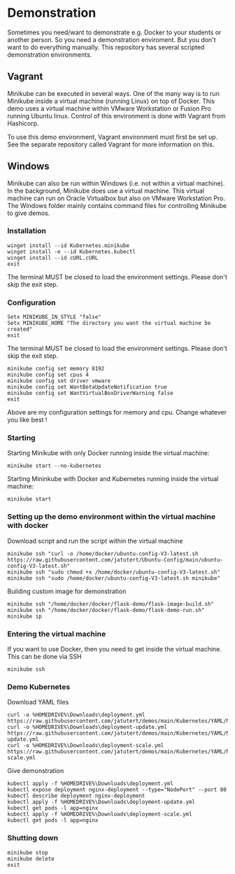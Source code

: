 # Demonstration

Sometimes you need/want to demonstrate e.g. Docker to your students or another person. 
So you need a demonstration enviroment. But you don't want to do everything manually. 
This repository has several scripted demonstration environments. 

## Vagrant

Minikube can be executed in several ways. 
One of the many way is to run Minikube inside a virtual machine (running Linux) on top of Docker. 
This demo uses a virtual machine within VMware Workstation or Fusion Pro running Ubuntu linux. 
Control of this environment is done with Vagrant from Hashicorp. 

To use this demo environment, Vagrant environment must first be set up. 
See the separate repository called Vagrant for more information on this. 

## Windows

Minikube can also be run within Windows (i.e. not within a virtual machine). 
In the background, Minikube does use a virtual machine. 
This virtual machine can run on Oracle Virtualbox but also on VMware Workstation Pro. 
The Windows folder mainly contains command files for controlling Minikube to give demos. 

### Installation

```shell
winget install --id Kubernetes.minikube
winget install -e --id Kubernetes.kubectl
winget install --id cURL.cURL
exit
```
The terminal MUST be closed to load the environment settings. Please don't skip the exit step. 

### Configuration 

```shell
Setx MINIKUBE_IN_STYLE "false"
Setx MINIKUBE_HOME "The directory you want the virtual machine be created"
exit
```
The terminal MUST be closed to load the environment settings. Please don't skip the exit step. 

```shell
minikube config set memory 8192
minikube config set cpus 4 
minikube config set driver vmware 
minikube config set WantBetaUpdateNotification true
minikube config set WantVirtualBoxDriverWarning false
exit
```
Above are my configuration settings for memory and cpu. Change whatever you like best ! 

### Starting 

Starting Minikube with only Docker running inside the virtual machine:

```shell
minikube start --no-kubernetes
```

Starting Mininkube with Docker and Kubernetes running inside the virtual machine:

```shell
minikube start
```

### Setting up the demo environment within the virtual machine with docker 

Download script and run the script within the virtual machine 
```shell
minikube ssh "curl -o /home/docker/ubuntu-config-V3-latest.sh https://raw.githubusercontent.com/jatutert/Ubuntu-Config/main/ubuntu-config-V3-latest.sh"
minikube ssh "sudo chmod +x /home/docker/ubuntu-config-V3-latest.sh"
minikube ssh "sudo /home/docker/ubuntu-config-V3-latest.sh minikube"
```

Building custom image for demonstration
```shell
minikube ssh "/home/docker/docker/flask-demo/flask-image-build.sh"
minikube ssh "/home/docker/docker/flask-demo/flask-demo-run.sh"
minikube ip
```
### Entering the virtual machine

If you want to use Docker, then you need to get inside the virtual machine. 
This can be done via SSH

```shell
minikube ssh
```

### Demo Kubernetes

Download YAML files 
```shell
curl -o %HOMEDRIVE%\Downloads\deployment.yml https://raw.githubusercontent.com/jatutert/demos/main/Kubernetes/YAML/NGINX/deployment.yml
curl -o %HOMEDRIVE%\Downloads\deployment-update.yml https://raw.githubusercontent.com/jatutert/demos/main/Kubernetes/YAML/NGINX/deployment-update.yml
curl -o %HOMEDRIVE%\Downloads\deployment-scale.yml https://raw.githubusercontent.com/jatutert/demos/main/Kubernetes/YAML/NGINX/deployment-scale.yml
```

Give demonstration
```shell
kubectl apply -f %HOMEDRIVE%\Downloads\deployment.yml
kubectl expose deployment nginx-deployment --type="NodePort" --port 80
kubectl describe deployment nginx-deployment
kubectl apply -f %HOMEDRIVE%\Downloads\deployment-update.yml
kubectl get pods -l app=nginx
kubectl apply -f %HOMEDRIVE%\Downloads\deployment-scale.yml
kubectl get pods -l app=nginx
```
### Shutting down

```shell
minikube stop
minikube delete
exit
```